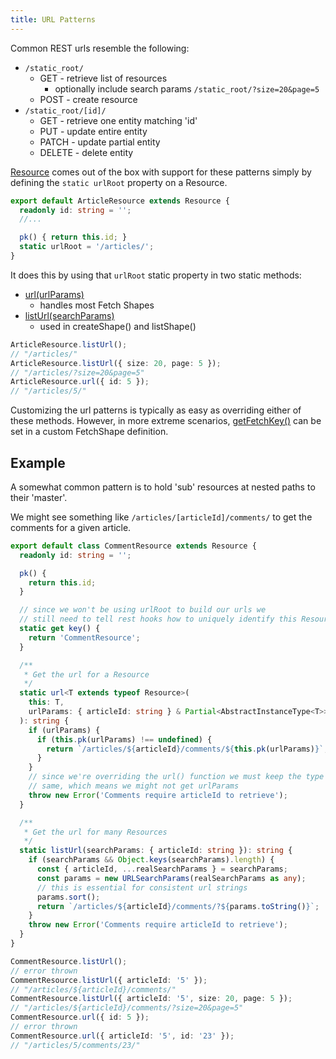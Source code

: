 ```yaml
---
title: URL Patterns
---
```


Common REST urls resemble the following:

- `/static_root/`
  - GET - retrieve list of resources
    - optionally include search params `/static_root/?size=20&page=5`
  - POST - create resource
- `/static_root/[id]/`
  - GET - retrieve one entity matching 'id'
  - PUT - update entire entity
  - PATCH - update partial entity
  - DELETE - delete entity

[Resource](../api/resource) comes out of the box with support for these patterns simply
by defining the `static urlRoot` property on a Resource.

```typescript
export default ArticleResource extends Resource {
  readonly id: string = '';
  //...

  pk() { return this.id; }
  static urlRoot = '/articles/';
}
```

It does this by using that `urlRoot` static property in two static methods:

- [url(urlParams)](../api/resource#static-urlt-extends-typeof-resourceurlparams-partialabstractinstancetypet--string)
  - handles most Fetch Shapes
- [listUrl(searchParams)](../api/resource#static-listurlsearchparams-readonlyrecordstring-string--string)
  - used in createShape() and listShape()

```typescript
ArticleResource.listUrl();
// "/articles/"
ArticleResource.listUrl({ size: 20, page: 5 });
// "/articles/?size=20&page=5"
ArticleResource.url({ id: 5 });
// "/articles/5/"
```

Customizing the url patterns is typically as easy as overriding either of these
methods. However, in more extreme scenarios, [getFetchKey()](../api/FetchShape#fetchkeyparams-param-string)
can be set in a custom FetchShape definition.

## Example

A somewhat common pattern is to hold 'sub' resources at nested paths to their 'master'.

We might see something like `/articles/[articleId]/comments/` to get the comments for
a given article.

```typescript
export default class CommentResource extends Resource {
  readonly id: string = '';

  pk() {
    return this.id;
  }

  // since we won't be using urlRoot to build our urls we
  // still need to tell rest hooks how to uniquely identify this Resource
  static get key() {
    return 'CommentResource';
  }

  /**
   * Get the url for a Resource
   */
  static url<T extends typeof Resource>(
    this: T,
    urlParams: { articleId: string } & Partial<AbstractInstanceType<T>>,
  ): string {
    if (urlParams) {
      if (this.pk(urlParams) !== undefined) {
        return `/articles/${articleId}/comments/${this.pk(urlParams)}`;
      }
    }
    // since we're overriding the url() function we must keep the type the
    // same, which means we might not get urlParams
    throw new Error('Comments require articleId to retrieve');
  }

  /**
   * Get the url for many Resources
   */
  static listUrl(searchParams: { articleId: string }): string {
    if (searchParams && Object.keys(searchParams).length) {
      const { articleId, ...realSearchParams } = searchParams;
      const params = new URLSearchParams(realSearchParams as any);
      // this is essential for consistent url strings
      params.sort();
      return `/articles/${articleId}/comments/?${params.toString()}`;
    }
    throw new Error('Comments require articleId to retrieve');
  }
}
```

```typescript
CommentResource.listUrl();
// error thrown
CommentResource.listUrl({ articleId: '5' });
// "/articles/${articleId}/comments/"
CommentResource.listUrl({ articleId: '5', size: 20, page: 5 });
// "/articles/${articleId}/comments/?size=20&page=5"
CommentResource.url({ id: 5 });
// error thrown
CommentResource.url({ articleId: '5', id: '23' });
// "/articles/5/comments/23/"
```
